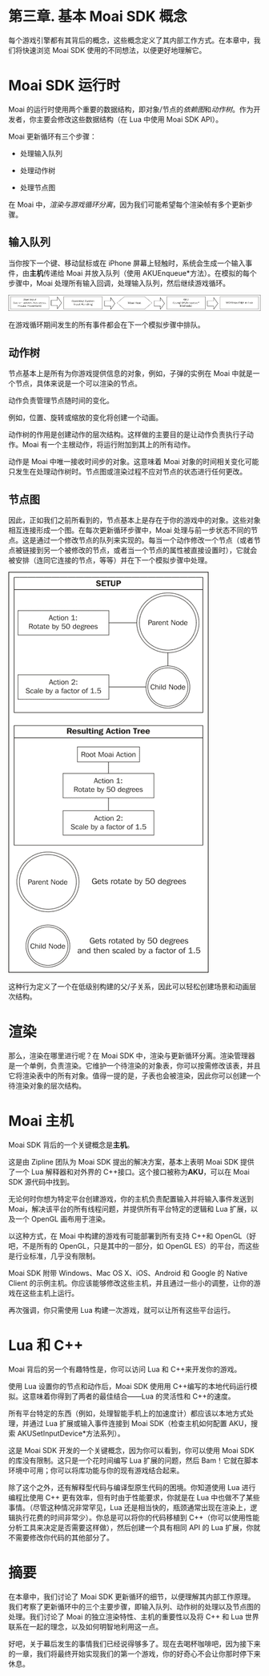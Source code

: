 # 第三章. 基本 Moai SDK 概念

每个游戏引擎都有其背后的概念，这些概念定义了其内部工作方式。在本章中，我们将快速浏览 Moai SDK 使用的不同想法，以便更好地理解它。

# Moai SDK 运行时

Moai 的运行时使用两个重要的数据结构，即对象/节点的*依赖图*和*动作树*。作为开发者，你主要会修改这些数据结构（在 Lua 中使用 Moai SDK API）。

Moai 更新循环有三个步骤：

+   处理输入队列

+   处理动作树

+   处理节点图

在 Moai 中，*渲染与游戏循环分离*，因为我们可能希望每个渲染帧有多个更新步骤。

## 输入队列

当你按下一个键、移动鼠标或在 iPhone 屏幕上轻触时，系统会生成一个输入事件，由**主机**传递给 Moai 并放入队列（使用 AKUEnqueue*方法）。在模拟的每个步骤中，Moai 处理所有输入回调，处理输入队列，然后继续游戏循环。

![输入队列](img/5064_03_01.jpg)

在游戏循环期间发生的所有事件都会在下一个模拟步骤中排队。

## 动作树

节点基本上是所有为你游戏提供信息的对象，例如，子弹的实例在 Moai 中就是一个节点，具体来说是一个可以渲染的节点。

动作负责管理节点随时间的变化。

例如，位置、旋转或缩放的变化将创建一个动画。

动作树的作用是创建动作的层次结构。这样做的主要目的是让动作负责执行子动作。Moai 有一个主根动作，将运行附加到其上的所有动作。

动作是 Moai 中唯一接收时间步的对象。这意味着 Moai 对象的时间相关变化可能只发生在处理动作树时。节点图或渲染过程不应对节点的状态进行任何更改。

## 节点图

因此，正如我们之前所看到的，节点基本上是存在于你的游戏中的对象。这些对象相互连接形成一个图。在每次更新循环步骤中，Moai 处理与前一步状态不同的节点。这是通过一个修改节点的队列来实现的。每当一个动作修改一个节点（或者节点被链接到另一个被修改的节点，或者当一个节点的属性被直接设置时），它就会被安排（连同它连接的节点，等等）并在下一个模拟步骤中处理。

![节点图](img/5064_03_02.jpg)

这种行为定义了一个在低级别构建的父/子关系，因此可以轻松创建场景和动画层次结构。

# 渲染

那么，渲染在哪里进行呢？在 Moai SDK 中，渲染与更新循环分离。渲染管理器是一个单例，负责渲染。它维护一个待渲染的对象表，你可以按需修改该表，并且它将渲染表中的所有对象。值得一提的是，子表也会被渲染，因此你可以创建一个待渲染对象的层次结构。

# Moai 主机

Moai SDK 背后的一个关键概念是**主机**。

这是由 Zipline 团队为 Moai SDK 提出的解决方案，基本上表明 Moai SDK 提供了一个 Lua 解释器和对外界的 C++接口。这个接口被称为**AKU**，可以在 Moai SDK 源代码中找到。

无论何时你想为特定平台创建游戏，你的主机负责配置输入并将输入事件发送到 Moai，解决该平台的所有线程问题，并提供所有平台特定的逻辑和 Lua 扩展，以及一个 OpenGL 画布用于渲染。

以这种方式，在 Moai 中构建的游戏有可能部署到所有支持 C++和 OpenGL（好吧，不是所有的 OpenGL，只是其中的一部分，如 OpenGL ES）的平台，而这些是行业标准，几乎没有限制。

Moai SDK 附带 Windows、Mac OS X、iOS、Android 和 Google 的 Native Client 的示例主机。你应该能够修改这些主机，并且通过一些小的调整，让你的游戏在这些主机上运行。

再次强调，你只需使用 Lua 构建一次游戏，就可以让所有这些平台运行。

# Lua 和 C++

Moai 背后的另一个有趣特性是，你可以访问 Lua 和 C++来开发你的游戏。

使用 Lua 设置你的节点和动作后，Moai SDK 使用用 C++编写的本地代码运行模拟。这意味着你得到了两者的最佳结合——Lua 的灵活性和 C++的速度。

所有平台特定的东西（例如，处理智能手机上的加速度计）都应该以本地方式处理，并通过 Lua 扩展或输入事件连接到 Moai SDK（检查主机如何配置 AKU，搜索 AKUSetInputDevice*方法系列）。

这是 Moai SDK 开发的一个关键概念，因为你可以看到，你可以使用 Moai SDK 的库没有限制。这只是一个花时间编写 Lua 扩展的问题，然后 Bam！它就在脚本环境中可用；你可以将库功能与你的现有游戏结合起来。

除了这个之外，还有解释型代码与编译型原生代码的困境。你知道使用 Lua 进行编程比使用 C++ 更有效率，但有时由于性能要求，你就是在 Lua 中也做不了某些事情。（尽管这种情况非常罕见，Lua 还是相当快的，瓶颈通常出现在渲染上，逻辑执行花费的时间非常少）。你总是可以将你的代码移植到 C++（你可以使用性能分析工具来决定是否需要这样做），然后创建一个具有相同 API 的 Lua 扩展，你就不需要修改你代码的其他部分了。

# 摘要

在本章中，我们讨论了 Moai SDK 更新循环的细节，以便理解其内部工作原理。我们考察了更新循环中的三个主要步骤，即输入队列、动作树的处理以及节点图的处理。我们讨论了 Moai 的独立渲染特性、主机的重要性以及将 C++ 和 Lua 世界联系在一起的理念，以及如何明智地利用这一点。

好吧，关于幕后发生的事情我们已经说得够多了。现在去喝杯咖啡吧，因为接下来的一章，我们将最终开始实现我们的第一个游戏，你的好奇心不会让你那时停下来休息。

